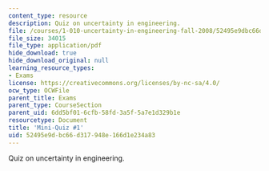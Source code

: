```yaml
---
content_type: resource
description: Quiz on uncertainty in engineering.
file: /courses/1-010-uncertainty-in-engineering-fall-2008/52495e9dbc66d317948e166d1e234a83_mini_quiz_1.pdf
file_size: 34015
file_type: application/pdf
hide_download: true
hide_download_original: null
learning_resource_types:
- Exams
license: https://creativecommons.org/licenses/by-nc-sa/4.0/
ocw_type: OCWFile
parent_title: Exams
parent_type: CourseSection
parent_uid: 6dd5bf01-6cfb-58fd-3a5f-5a7e1d329b1e
resourcetype: Document
title: 'Mini-Quiz #1'
uid: 52495e9d-bc66-d317-948e-166d1e234a83
---
```

Quiz on uncertainty in engineering.